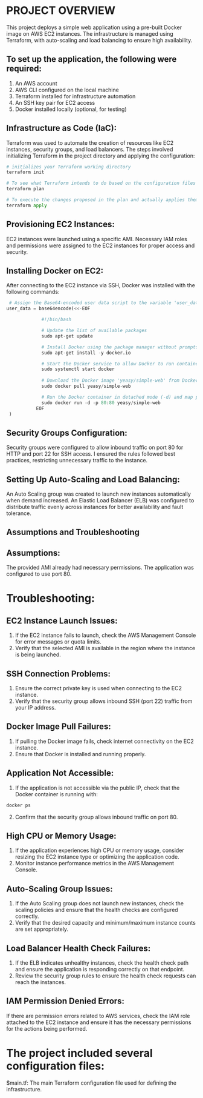 # PROJECT OVERVIEW

This project deploys a simple web application using a pre-built Docker image on AWS EC2 instances. The infrastructure is managed using Terraform, with auto-scaling and load balancing to ensure high availability.

## To set up the application, the following were required:

1. An AWS account
2. AWS CLI configured on the local machine
3. Terraform installed for infrastructure automation
4. An SSH key pair for EC2 access
5. Docker installed locally (optional, for testing)

## Infrastructure as Code (IaC):

Terraform was used to automate the creation of resources like EC2 instances, security groups, and load balancers.
The steps involved initializing Terraform in the project directory and applying the configuration:

 ```python
 # initializes your Terraform working directory
 terraform init

 # To see what Terraform intends to do based on the configuration files (.tf) you have written.
 terraform plan

 # To execute the changes proposed in the plan and actually applies them to your infrastructure.
 terraform apply
 ```

 ## Provisioning EC2 Instances:

EC2 instances were launched using a specific AMI.
Necessary IAM roles and permissions were assigned to the EC2 instances for proper access and security.

## Installing Docker on EC2:

After connecting to the EC2 instance via SSH, Docker was installed with the following commands:

 ```python
  # Assign the Base64-encoded user data script to the variable 'user_data'
 user_data = base64encode(<<-EOF              

              #!/bin/bash    

              # Update the list of available packages               
              sudo apt-get update   

              # Install Docker using the package manager without prompts
              sudo apt-get install -y docker.io 

              # Start the Docker service to allow Docker to run containers
              sudo systemctl start docker     
              
              # Download the Docker image 'yeasy/simple-web' from Docker Hub
              sudo docker pull yeasy/simple-web 

              # Run the Docker container in detached mode (-d) and map port 80 of the container to port 80 of the host
              sudo docker run -d -p 80:80 yeasy/simple-web 
            EOF
  )

 ```
## Security Groups Configuration:

Security groups were configured to allow inbound traffic on port 80 for HTTP and port 22 for SSH access.
I ensured the rules followed best practices, restricting unnecessary traffic to the instance.

## Setting Up Auto-Scaling and Load Balancing:

An Auto Scaling group was created to launch new instances automatically when demand increased.
An Elastic Load Balancer (ELB) was configured to distribute traffic evenly across instances for better availability and fault tolerance.

## Assumptions and Troubleshooting
## Assumptions:

The provided AMI already had necessary permissions.
The application was configured to use port 80.

# Troubleshooting:

## EC2 Instance Launch Issues:

1. If the EC2 instance fails to launch, check the AWS Management Console for error messages or quota limits.
2. Verify that the selected AMI is available in the region where the instance is being launched.

## SSH Connection Problems:

1. Ensure the correct private key is used when connecting to the EC2 instance.
2. Verify that the security group allows inbound SSH (port 22) traffic from your IP address.

## Docker Image Pull Failures:

1. If pulling the Docker image fails, check internet connectivity on the EC2 instance.
2. Ensure that Docker is installed and running properly.

## Application Not Accessible:

1. If the application is not accessible via the public IP, check that the Docker container is running with:

 ```python
docker ps
 ```
2. Confirm that the security group allows inbound traffic on port 80.

## High CPU or Memory Usage:

1. If the application experiences high CPU or memory usage, consider resizing the EC2 instance type or optimizing the application code.
2. Monitor instance performance metrics in the AWS Management Console.

## Auto-Scaling Group Issues:

1. If the Auto Scaling group does not launch new instances, check the scaling policies and ensure that the health checks are configured correctly.
2. Verify that the desired capacity and minimum/maximum instance counts are set appropriately.

## Load Balancer Health Check Failures:

1. If the ELB indicates unhealthy instances, check the health check path and ensure the application is responding correctly on that endpoint.
2. Review the security group rules to ensure the health check requests can reach the instances.

## IAM Permission Denied Errors:

If there are permission errors related to AWS services, check the IAM role attached to the EC2 instance and ensure it has the necessary permissions for the actions being performed.

# The project included several configuration files:

$main.tf: The main Terraform configuration file used for defining the infrastructure.

